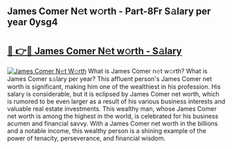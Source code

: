## James Comer N𝚎t w𝚘rth - Part-8Fr S𝚊lary per year 0ysg4

# <h2><a href="http://gc0gc4.nevu.top/?p=James+Comer">🔗 👉🔴 James Comer N𝚎t w𝚘rth - S𝚊lary</a></h2>

[![James Comer N𝚎t W𝚘rth](https://i.imgur.com/Oavwk0R.jpeg)](http://gc0gc4.nevu.top/?p=James+Comer)
What is James Comer n𝚎t w𝚘rth? What is James Comer s𝚊lary per year?
This affluent person's James Comer net worth is significant, making him one of the wealthiest in his profession. His salary is considerable, but it is eclipsed by James Comer net worth, which is rumored to be even larger as a result of his various business interests and valuable real estate investments. This wealthy man, whose James Comer net worth is among the highest in the world, is celebrated for his business acumen and financial savvy. With a James Comer net worth in the billions and a notable income, this wealthy person is a shining example of the power of tenacity, perseverance, and financial wisdom.
